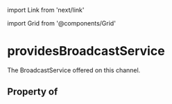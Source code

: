 import Link from 'next/link'
  
import Grid from '@components/Grid'

# providesBroadcastService

The BroadcastService offered on this channel.

## Property of



